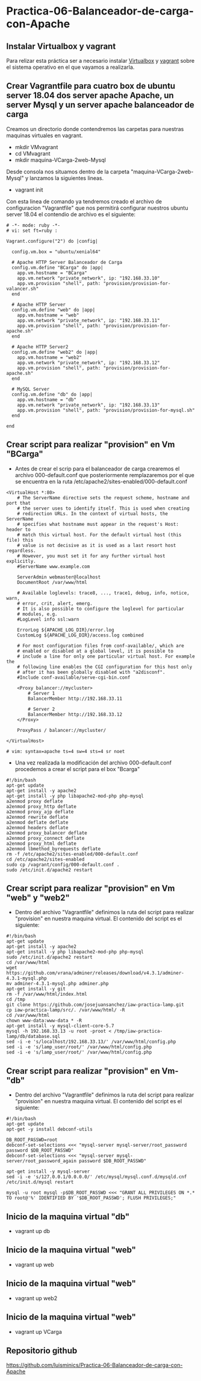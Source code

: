 # Practica-06-Balanceador-de-carga-con-Apache

## Instalar Virtualbox y vagrant
Para relizar esta práctica ser
a necesario instalar [Virtualbox](https://www.virtualbox.org/wiki/Downloads) y [vagrant](https://www.vagrantup.com/downloads.html) sobre el sistema operativo en el que vayamos a realizarla.

## Crear Vagrantfile para cuatro box de ubuntu server 18.04 dos server apache Apache, un server Mysql y un server apache balanceador de carga

Creamos un directorio donde contendremos las carpetas para nuestras maquinas virtuales en vagrant.
-  mkdir VMvagrant
-  cd VMvagrant
-  mkdir maquina-VCarga-2web-Mysql

Desde consola nos situamos dentro de la carpeta "maquina-VCarga-2web-Mysql" y lanzamos la siguientes lineas.

- vagrant init

Con esta linea de comando ya tendremos creado el archivo de configuracion "Vagrantfile" que nos permitirá configurar nuestros ubuntu server 18.04 el contendio de archivo es el siguiente:
~~~
# -*- mode: ruby -*-
# vi: set ft=ruby :

Vagrant.configure("2") do |config|

  config.vm.box = "ubuntu/xenial64"

  # Apache HTTP Server Balanceador de Carga
  config.vm.define "BCarga" do |app|
    app.vm.hostname = "BCarga"
    app.vm.network "private_network", ip: "192.168.33.10"
    app.vm.provision "shell", path: "provision/provision-for-valancer.sh"
  end
  
  # Apache HTTP Server
  config.vm.define "web" do |app|
    app.vm.hostname = "web"
    app.vm.network "private_network", ip: "192.168.33.11"
    app.vm.provision "shell", path: "provision/provision-for-apache.sh"
  end

  # Apache HTTP Server2
  config.vm.define "web2" do |app|
    app.vm.hostname = "web2"
    app.vm.network "private_network", ip: "192.168.33.12"
    app.vm.provision "shell", path: "provision/provision-for-apache.sh"
  end

  # MySQL Server
  config.vm.define "db" do |app|
    app.vm.hostname = "db"
    app.vm.network "private_network", ip: "192.168.33.13"
    app.vm.provision "shell", path: "provision/provision-for-mysql.sh"
  end

end
~~~
## Crear script para realizar "provision" en Vm "BCarga"

- Antes de crear el scrip para el balanceador de carga crearemos el archivo 000-default.conf que posteriormente remplazaremos por el que se encuentra en la ruta /etc/apache2/sites-enabled/000-default.conf
~~~
<VirtualHost *:80>
	# The ServerName directive sets the request scheme, hostname and port that
	# the server uses to identify itself. This is used when creating
	# redirection URLs. In the context of virtual hosts, the ServerName
	# specifies what hostname must appear in the request's Host: header to
	# match this virtual host. For the default virtual host (this file) this
	# value is not decisive as it is used as a last resort host regardless.
	# However, you must set it for any further virtual host explicitly.
	#ServerName www.example.com

	ServerAdmin webmaster@localhost
	DocumentRoot /var/www/html

	# Available loglevels: trace8, ..., trace1, debug, info, notice, warn,
	# error, crit, alert, emerg.
	# It is also possible to configure the loglevel for particular
	# modules, e.g.
	#LogLevel info ssl:warn

	ErrorLog ${APACHE_LOG_DIR}/error.log
	CustomLog ${APACHE_LOG_DIR}/access.log combined

	# For most configuration files from conf-available/, which are
	# enabled or disabled at a global level, it is possible to
	# include a line for only one particular virtual host. For example the
	# following line enables the CGI configuration for this host only
	# after it has been globally disabled with "a2disconf".
	#Include conf-available/serve-cgi-bin.conf

    <Proxy balancer://mycluster>
        # Server 1
        BalancerMember http://192.168.33.11

        # Server 2
        BalancerMember http://192.168.33.12
    </Proxy>

    ProxyPass / balancer://mycluster/

</VirtualHost>

# vim: syntax=apache ts=4 sw=4 sts=4 sr noet
~~~

- Una vez realizada la modificación del archivo 000-default.conf procedemos a crear el script para el box "Bcarga"
~~~
#!/bin/bash
apt-get update
apt-get install -y apache2
apt-get install -y php libapache2-mod-php php-mysql
a2enmod proxy deflate
a2enmod proxy_http deflate
a2enmod proxy_ajp deflate
a2enmod rewrite deflate
a2enmod deflate deflate
a2enmod headers deflate
a2enmod proxy_balancer deflate
a2enmod proxy_connect deflate
a2enmod proxy_html deflate
a2enmod lbmethod_byrequests deflate
rm -f /etc/apache2/sites-enabled/000-default.conf
cd /etc/apache2/sites-enabled
sudo cp /vagrant/config/000-default.conf .
sudo /etc/init.d/apache2 restart
~~~

## Crear script para realizar "provision" en Vm "web" y "web2"

- Dentro del archivo "Vagrantfile" definimos la ruta del script para realizar "provision" en nuestra maquina virtual. El contenido del script es el siguiente:
~~~
#!/bin/bash
apt-get update
apt-get install -y apache2
apt-get install -y php libapache2-mod-php php-mysql
sudo /etc/init.d/apache2 restart
cd /var/www/html
wget https://github.com/vrana/adminer/releases/download/v4.3.1/adminer-4.3.1-mysql.php
mv adminer-4.3.1-mysql.php adminer.php
apt-get install -y git
rm -f /var/www/html/index.html
cd /tmp
git clone https://github.com/josejuansanchez/iaw-practica-lamp.git
cp iaw-practica-lamp/src/. /var/www/html/ -R
cd /var/www/html
chown www-data:www-data * -R
apt-get install -y mysql-client-core-5.7
mysql -h 192.168.33.13 -u root -proot < /tmp/iaw-practica-lamp/db/database.sql
sed -i -e 's/localhost/192.168.33.13/' /var/www/html/config.php
sed -i -e 's/lamp_user/root/' /var/www/html/config.php
sed -i -e 's/lamp_user/root/' /var/www/html/config.php
~~~

## Crear script para realizar "provision" en Vm-"db"

- Dentro del archivo "Vagrantfile" definimos la ruta del script para realizar "provision" en nuestra maquina virtual. El contenido del script es el siguiente:
~~~
#!/bin/bash
apt-get update
apt-get -y install debconf-utils

DB_ROOT_PASSWD=root
debconf-set-selections <<< "mysql-server mysql-server/root_password password $DB_ROOT_PASSWD"
debconf-set-selections <<< "mysql-server mysql-server/root_password_again password $DB_ROOT_PASSWD"

apt-get install -y mysql-server
sed -i -e 's/127.0.0.1/0.0.0.0/' /etc/mysql/mysql.conf.d/mysqld.cnf
/etc/init.d/mysql restart

mysql -u root mysql -p$DB_ROOT_PASSWD <<< "GRANT ALL PRIVILEGES ON *.* TO root@'%' IDENTIFIED BY '$DB_ROOT_PASSWD'; FLUSH PRIVILEGES;"
~~~

## Inicio de la maquina virtual "db"

- vagrant up db

## Inicio de la maquina virtual "web"

- vagrant up web

## Inicio de la maquina virtual "web"

- vagrant up web2

## Inicio de la maquina virtual "web"

- vagrant up VCarga

## Repositorio github

https://github.com/luisminics/Practica-06-Balanceador-de-carga-con-Apache